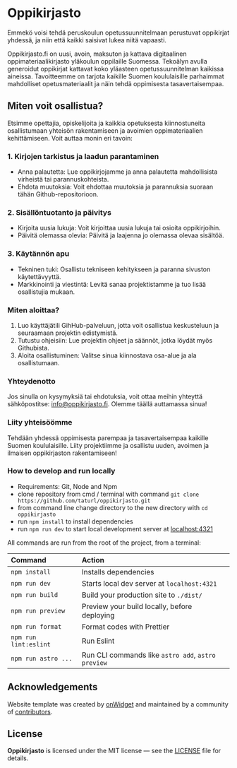 # Oppikirjasto

Emmekö voisi tehdä peruskoulun opetussuunnitelmaan perustuvat oppikirjat yhdessä, ja niin että kaikki saisivat lukea niitä vapaasti.

Oppikirjasto.fi on uusi, avoin, maksuton ja kattava digitaalinen oppimateriaalikirjasto yläkoulun oppilaille Suomessa. Tekoälyn avulla generoidut oppikirjat kattavat koko yläasteen opetussuunnitelman kaikissa aineissa. Tavoitteemme on tarjota kaikille Suomen koululaisille parhaimmat mahdolliset opetusmateriaalit ja näin tehdä oppimisesta tasavertaisempaa.

## Miten voit osallistua?

Etsimme opettajia, opiskelijoita ja kaikkia opetuksesta kiinnostuneita osallistumaan yhteisön rakentamiseen ja avoimien oppimateriaalien kehittämiseen. Voit auttaa monin eri tavoin:

### 1. Kirjojen tarkistus ja laadun parantaminen
- Anna palautetta: Lue oppikirjojamme ja anna palautetta mahdollisista virheistä tai parannuskohteista.
- Ehdota muutoksia: Voit ehdottaa muutoksia ja parannuksia suoraan tähän Github-repositorioon.

### 2. Sisällöntuotanto ja päivitys
- Kirjoita uusia lukuja: Voit kirjoittaa uusia lukuja tai osioita oppikirjoihin.
- Päivitä olemassa olevia: Päivitä ja laajenna jo olemassa olevaa sisältöä.

### 3. Käytännön apu
- Tekninen tuki: Osallistu tekniseen kehitykseen ja paranna sivuston käytettävyyttä.
- Markkinointi ja viestintä: Levitä sanaa projektistamme ja tuo lisää osallistujia mukaan.

### Miten aloittaa?

1. Luo käyttäjätili GihHub-palveluun, jotta voit osallistua keskusteluun ja seuraamaan projektin edistymistä.
2. Tutustu ohjeisiin: Lue projektin ohjeet ja säännöt, jotka löydät myös Githubista.
3. Aloita osallistuminen: Valitse sinua kiinnostava osa-alue ja ala osallistumaan.

### Yhteydenotto

Jos sinulla on kysymyksiä tai ehdotuksia, voit ottaa meihin yhteyttä sähköpostitse: info@oppikirjasto.fi. Olemme täällä auttamassa sinua!

### Liity yhteisöömme

Tehdään yhdessä oppimisesta parempaa ja tasavertaisempaa kaikille Suomen koululaisille. Liity projektiimme ja osallistu uuden, avoimen ja ilmaisen oppikirjaston rakentamiseen!

### How to develop and run locally

- Requirements: Git, Node and Npm
- clone repository from cmd / terminal with command `git clone https://github.com/taturl/oppikirjasto.git`
- from command line change directory to the new directory with `cd oppikirjasto`
- run `npm install` to install dependencies
- run `npm run dev` to start local development server at [localhost:4321](localhost:4321) 

All commands are run from the root of the project, from a terminal:

| Command               | Action                                             |
| :-------------------- | :------------------------------------------------- |
| `npm install`         | Installs dependencies                              |
| `npm run dev`         | Starts local dev server at `localhost:4321`        |
| `npm run build`       | Build your production site to `./dist/`            |
| `npm run preview`     | Preview your build locally, before deploying       |
| `npm run format`      | Format codes with Prettier                         |
| `npm run lint:eslint` | Run Eslint                                         |
| `npm run astro ...`   | Run CLI commands like `astro add`, `astro preview` |

## Acknowledgements

Website template was created by [onWidget](https://onwidget.com) and maintained by a community of [contributors](https://github.com/onwidget/astrowind/graphs/contributors).

## License

**Oppikirjasto** is licensed under the MIT license — see the [LICENSE](./LICENSE.md) file for details.
